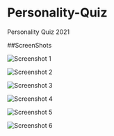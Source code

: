 # Personality-Quiz
Personality Quiz 2021

##ScreenShots 

![Screenshot 1](https://github.com/Natalia-Sharapova/Personality-Quiz/blob/main/Quiz/ScreenShotsQuiz/ScreenShot01.png?raw=true)

![Screenshot 2](https://github.com/Natalia-Sharapova/Personality-Quiz/blob/main/Quiz/ScreenShotsQuiz/ScreenShot02.png?raw=true)

![Screenshot 3](https://github.com/Natalia-Sharapova/Personality-Quiz/blob/main/Quiz/ScreenShotsQuiz/ScreenShot03.png?raw=true)

![Screenshot 4](https://github.com/Natalia-Sharapova/Personality-Quiz/blob/main/Quiz/ScreenShotsQuiz/ScreenShot04.png?raw=true)

![Screenshot 5](https://github.com/Natalia-Sharapova/Personality-Quiz/blob/main/Quiz/ScreenShotsQuiz/ScreenShot05.png?raw=true)

![Screenshot 6](https://github.com/Natalia-Sharapova/Personality-Quiz/blob/main/Quiz/ScreenShotsQuiz/ScreenShot06.png?raw=true)
